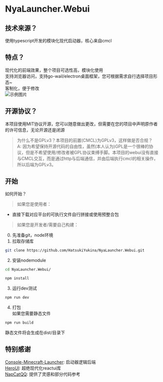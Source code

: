 # NyaLauncher.Webui
## 技术来源？
使用typescript开发的模块化现代启动器，核心来自cmcl
## 特点？
现代化的前端效果，整个项目可选性高，模块化使用<br/>
支持浏览器访问，支持go-wail/electron桌面框架，您可根据需求自行选择项目形态~<br/>
客制化，便于修改<br/>
![示例图片](https://youke1.picui.cn/s1/2025/09/30/68db0ad359820.jpg "截图")
## 开源协议？
本项目使用MIT协议开源，您可以随意做出更改，但需要在您的项目中声明原作者的许可信息，无论开源还是闭源<br/>
> 为什么不是GPLv3？本项目的前置(CMCL)为GPLv3，这样做是否合规？<br/>
A: 因为希望保持开源代码的自由性，虽然(本人认为)GPL是一个很棒的协议，但是不希望使用/修改者被GPL协议束缚手脚。本项目的webui没有直接与CMCL交互，而是通过http与后端通信，并由后端执行cmcl的相关操作，所以后端为GPLv3。
## 开始
如何开始？
> 如果您是使用者：
* 直接下载对应平台的可执行文件自行拼接或使用预整合包
> 如果您是开发者/需要自己构建：
0. 先准备git，node环境
1. 拉取存储库
```bash
git clone https://github.com/HatsukiYukina/NyaLauncher.Webui.git
```
2. 安装nodemodule
```bash
cd NyaLauncher.Webui/
```
```bash
npm install
```
3. 运行dev测试
```bash
npm run dev
```
4. 打包<br/>
如果您需要静态文件
```bash
npm run build
```
静态文件将会生成在dist/目录下
## 特别感谢
[Console-Minecraft-Launcher](https://github.com/MrShieh-X/console-minecraft-launcher/ "CMCL"): 启动器逻辑后端<br/>
[HeroUI](https://github.com/heroui-inc/heroui "HeroUI"): 超绝现代化reactui库<br/>
[NapCatQQ](https://github.com/NapNeko/NapCatQQ "猫猫框架"): 提供了灵感和部分代码参考<br/>
